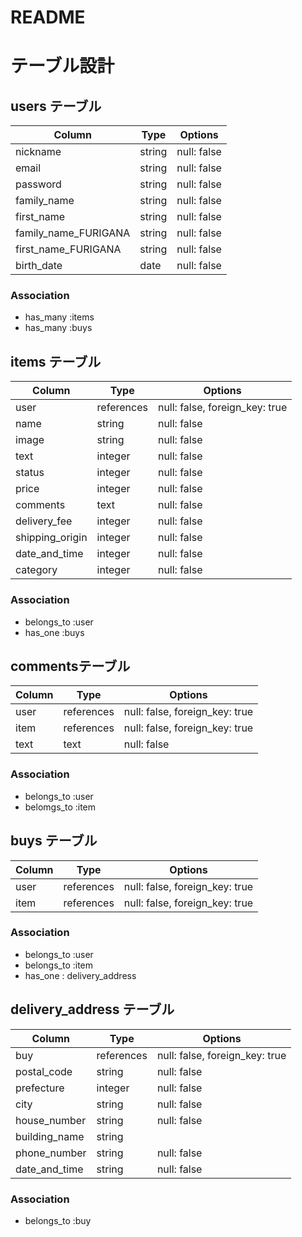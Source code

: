 # README
# テーブル設計

## users テーブル

| Column               | Type   | Options     |
| -------------------- | ------ | ----------- |
| nickname             | string | null: false |
| email                | string | null: false |
| password             | string | null: false |
| family_name          | string | null: false |
| first_name           | string | null: false |
| family_name_FURIGANA | string | null: false |
| first_name_FURIGANA  | string | null: false |
| birth_date           | date   | null: false |

### Association

- has_many :items
- has_many :buys

## items テーブル

| Column          | Type       | Options     |
| --------------- | ---------  | ----------- |
| user            | references | null: false, foreign_key: true |
| name            | string     | null: false |
| image           | string     | null: false |
| text            | integer    | null: false |
| status          | integer    | null: false |
| price           | integer    | null: false |
| comments        | text       | null: false |
| delivery_fee    | integer    | null: false |
| shipping_origin | integer    | null: false |
| date_and_time   | integer    | null: false |
| category        | integer    | null: false |

### Association

- belongs_to :user
- has_one :buys

## commentsテーブル

| Column | Type       | Options     |
| ------ | ---------- | ----------- |
| user   | references | null: false, foreign_key: true |
| item   | references | null: false, foreign_key: true |
| text   | text       | null: false |

### Association

- belongs_to :user
- belomgs_to :item

## buys テーブル

| Column | Type       | Options     |
| ------ | ---------- | ----------- |
| user   | references | null: false, foreign_key: true |
| item   | references | null: false, foreign_key: true |

### Association

- belongs_to :user
- belongs_to :item
- has_one : delivery_address

## delivery_address テーブル

| Column          | Type    | Options     |
| --------------- | ------- | ----------- |
| buy             | references | null: false, foreign_key: true |
| postal_code     | string  | null: false |
| prefecture      | integer | null: false |
| city            | string  | null: false |
| house_number    | string  | null: false |
| building_name   | string  |
| phone_number    | string  | null: false |
| date_and_time   | string  | null: false |

### Association

- belongs_to :buy